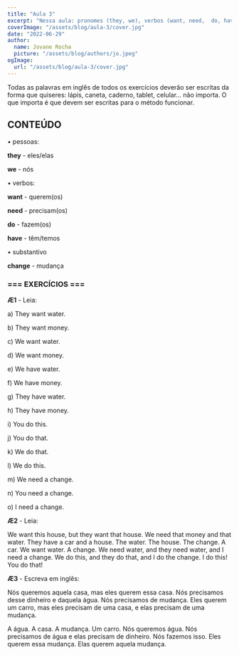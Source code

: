 ```yaml
---
title: "Aula 3"
excerpt: "Nessa aula: pronomes (they, we), verbos (want, need,  do, have)."
coverImage: "/assets/blog/aula-3/cover.jpg"
date: "2022-06-29"
author:
  name: Jovane Rocha
  picture: "/assets/blog/authors/jo.jpeg"
ogImage:
  url: "/assets/blog/aula-3/cover.jpg"
---
```


Todas as palavras em inglês de todos os exercícios deverão ser escritas da forma que quiseres:
lápis, caneta, caderno, tablet, celular... não importa. O que importa é
que devem ser escritas para o método funcionar.

## CONTEÚDO

• pessoas:

**they** - eles/elas

**we** - nós

• verbos:

**want** - querem(os)

**need** - precisam(os)

**do** - fazem(os)

**have** - têm/temos

• substantivo

**change** - mudança

### === EXERCÍCIOS ===

**Æ1** - Leia:

a) They want water.

b) They want money.

c) We want water.

d) We want money.

e) We have water.

f) We have money.

g) They have water.

h) They have money.

i) You do this.

j) You do that.

k) We do that.

l) We do this.

m) We need a change.

n) You need a change.

o) I need a change.

**Æ2** - Leia:

We want this house, but they want that house. We need that money and
that water. They have a car and a house. The water. The house. The change. A car. We
want water. A change. We need water, and they need water, and I need a change. We do this, and they do
that, and I do the change. I do this! You do that!

**Æ3** - Escreva em inglês:

Nós queremos aquela casa, mas eles querem essa casa. Nós precisamos desse dinheiro e
daquela água. Nós precisamos de mudança. Eles querem um carro, mas eles precisam de uma casa, e elas precisam de uma mudança.

A água. A casa. A mudança. Um carro. Nós
queremos água. Nós precisamos de água e elas precisam de dinheiro. Nós fazemos isso. Eles querem essa mudança. Elas querem aquela mudança.

